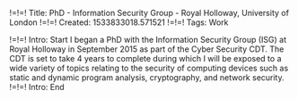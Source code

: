 !=!=! Title: PhD - Information Security Group - Royal Holloway, University of London
!=!=! Created: 1533833018.571521
!=!=! Tags: Work

!=!=! Intro: Start
I began a PhD with the Information Security Group (ISG) at Royal Holloway in September 2015 as part of the Cyber Security CDT. The CDT is set to take 4 years to complete during which I will be exposed to a wide variety of topics relating to the security of computing devices such as static and dynamic program analysis, cryptography, and network security.
!=!=! Intro: End
